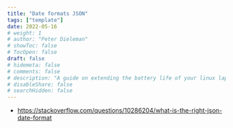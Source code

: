 ```yaml
---
title: "Date formats JSON"
tags: ["template"]
date: 2022-05-16
# weight: 1
# author: "Peter Dieleman"
# showToc: false
# TocOpen: false
draft: false
# hidemeta: false
# comments: false
# description: "A guide on extending the battery life of your linux laptop"
# disableShare: false
# searchHidden: false
---
```


- <https://stackoverflow.com/questions/10286204/what-is-the-right-json-date-format>